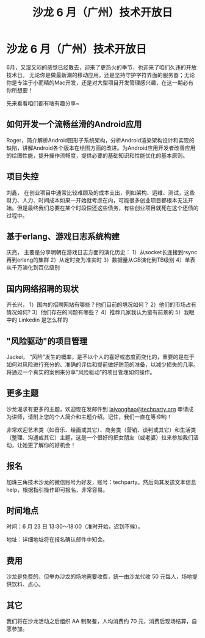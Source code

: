 ﻿---
layout: post
title: 沙龙 6 月（广州）技术开放日
description: 广州沙龙
categories: 广州
tags: 技术,开放日
---


沙龙 6 月（广州）技术开放日
=============

6月，又湿又闷的感觉已经散去，迎来了更热火的季节，也迎来了咱们久违的开放技术日。 无论你是做最新潮的移动应用，还是坚持守护字符界面的服务器；无论你是专注于小而精的Mac开发，还是对大型项目开发管理感兴趣，在这一期必有你所想要！

先来看看咱们都有啥有趣分享~

如何开发一个流畅丝滑的Android应用
--------
Roger，简介解析Android图形子系统架构，分析Android渲染架构设计和实现的缺陷，讲解Android各个版本在绘图方面的改进。为Android应用开发者改善应用的绘图性能，提升操作流畅度，提供必要的基础知识和性能优化的基本原则。

项目失控
--------
刘鑫， 在创业项目中通常比较难顾及的成本支出，例如架构、运维、测试，这些财力、人力、时间成本如果一开始就考虑在内，可能很多创业项目都根本无法开始。但是最终我们总要在某个时段偿还这些债务，有些创业项目就死在这个还债的过程中。

基于erlang、游戏日志系统构建
--------
庆亮， 主要是分享明朝在游戏日志方面的演化历史：
1）从socket长连接到rsync再到erlang的集群
2）从定时变为准实时
3）数据量从GB演化到TB级别
4）单表从千万演化到百亿级别

国内网络招聘的现状
--------
齐长兴，
1）国内的招聘网站有哪些？他们目前的境况如何？
2）他们的市场占有情况如何?
3）他们存在的问题有哪些？
4）推荐几家我认为蛮有前景的
5）我眼中的 Linkedin 是怎么样的

"风险驱动"的项目管理
--------
Jackei， “风险”发生的概率，是不以个人的喜好或态度而变化的，重要的是在于如何对风险进行充分的、准确的评估和提前做好防范的准备，以减少损失的几率。将通过一个真实的案例来分享“风险驱动”的项目管理如何操作。

更多主题
--------
沙龙渴求有更多的主题，欢迎现在发邮件到 laiyonghao@techparty.org 申请成为讲师，请附上您的个人简介和主题介绍。记住，我们一直在等*你*哟！

非常欢迎艺术类（如音乐、绘画或其它）、商务类（营销、谈判或其它）和生活类（整理、沟通或其它）主题，这是一个很好的把女朋友（或老婆）拉来参加我们活动，让她更了解你的好机会！

报名
--------
加珠三角技术沙龙的微信账号为好友，账号：techparty。然后向其发送文本信息 help，根据指引操作即可报名，非常容易。

时间地点
--------
时间：6 月 23 日 13:30～18:00（准时开始，迟到不候）。

地址：详细地址将在报名确认邮件中知会。

费用
--------
沙龙是免费的，但举办沙龙的场地需要收费，统一由沙龙代收 50 元每人，场地提供饮料、点心。

其它
--------
我们将在沙龙活动之后组织 AA 制聚餐，人均消费约 70 元，消费后现场结算，自愿参加。

